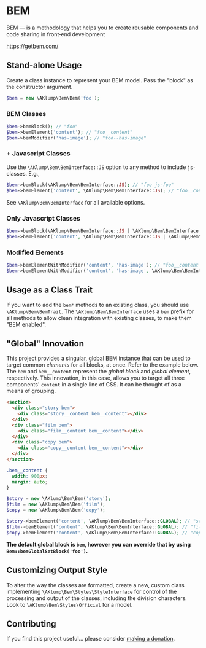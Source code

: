 # BEM

BEM — is a methodology that helps you to create reusable components and code sharing in front‑end development

<https://getbem.com/>

## Stand-alone Usage

Create a class instance to represent your BEM model. Pass the "block" as the constructor argument.

```php
$bem = new \AKlump\Bem\Bem('foo');
```

### BEM Classes

```php
$bem->bemBlock(); // "foo"
$bem->bemElement('content'); // "foo__content"
$bem->bemModifier('has-image'); // "foo--has-image"
```

### + Javascript Classes

Use the `\AKlump\Bem\BemInterface::JS` option to any method to include `js-` classes. E.g.,

```php
$bem->bemBlock(\AKlump\Bem\BemInterface::JS); // "foo js-foo"
$bem->bemElement('content', \AKlump\Bem\BemInterface::JS); // "foo__content js-foo__content"
```

See `\AKlump\Bem\BemInterface` for all available options.

### Only Javascript Classes

```php
$bem->bemBlock(\AKlump\Bem\BemInterface::JS | \AKlump\Bem\BemInterface::NO_BASE); // "js-foo"
$bem->bemElement('content', \AKlump\Bem\BemInterface::JS | \AKlump\Bem\BemInterface::NO_BASE); // "js-foo__content"
```

### Modified Elements

```php
$bem->bemElementWithModifier('content', 'has-image'); // "foo__content foo__content--has-image"
$bem->bemElementWithModifier('content', 'has-image', \AKlump\Bem\BemInterface::NO_BASE); // "foo__content--has-image"
```

## Usage as a Class Trait

If you want to add the `bem*` methods to an existing class, you should use `\AKlump\Bem\BemTrait`. The `\AKlump\Bem\BemInterface` uses a `bem` prefix for all methods to allow clean integration with existing classes, to make them "BEM enabled".

## "Global" Innovation

This project provides a singular, global BEM instance that can be used to target common _elements_ for all blocks, at once. Refer to the example below. The `bem` and `bem__content` represent the _global block_ and _global element_, respectively. This innovation, in this case, allows you to target all three components' `content` in a single line of CSS. It can be thought of as a means of grouping.

```html
<section>
  <div class="story bem">
    <div class="story__content bem__content"></div>
  </div>
  <div class="film bem">
    <div class="film__content bem__content"></div>
  </div>
  <div class="copy bem">
    <div class="copy__content bem__content"></div>
  </div>
</section>
```

```css
.bem__content {
  width: 900px;
  margin: auto;
}
```

```php
$story = new \AKlump\Bem\Bem('story');
$film = new \AKlump\Bem\Bem('film');
$copy = new \AKlump\Bem\Bem('copy');

$story->bemElement('content', \AKlump\Bem\BemInterface::GLOBAL); // "story__content bem__content"
$film->bemElement('content', \AKlump\Bem\BemInterface::GLOBAL); // "film__content bem__content"
$copy->bemElement('content', \AKlump\Bem\BemInterface::GLOBAL); // "copy__content bem__content"
```

**The default global block is `bem`, however you can override that by using `Bem::bemGlobalSetBlock('foo')`.**

## Customizing Output Style

To alter the way the classes are formatted, create a new, custom class implementing `\AKlump\Bem\Styles\StyleInterface` for control of the processing and output of the classes, including the division characters. Look to `\AKlump\Bem\Styles\Official` for a model.

## Contributing

If you find this project useful... please consider [making a donation](https://www.paypal.com/cgi-bin/webscr?cmd=_s-xclick&hosted_button_id=4E5KZHDQCEUV8&item_name=Gratitude%20for%20aklump%2Fbem).


